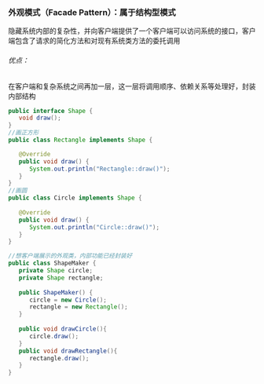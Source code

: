 ### 外观模式（Facade Pattern）：属于结构型模式

​	隐藏系统内部的复杂性，并向客户端提供了一个客户端可以访问系统的接口，客户端包含了请求的简化方法和对现有系统类方法的委托调用

###### 优点：

​	在客户端和复杂系统之间再加一层，这一层将调用顺序、依赖关系等处理好，封装内部结构

```java
public interface Shape {
   void draw();
}
//画正方形
public class Rectangle implements Shape {

   @Override
   public void draw() {
      System.out.println("Rectangle::draw()");
   }
}
//画圆
public class Circle implements Shape {
 
   @Override
   public void draw() {
      System.out.println("Circle::draw()");
   }
}

//想客户端展示的外观类，内部功能已经封装好
public class ShapeMaker {
   private Shape circle;
   private Shape rectangle;
   
   public ShapeMaker() {
      circle = new Circle();
      rectangle = new Rectangle();
   }
 
   public void drawCircle(){
      circle.draw();
   }
   public void drawRectangle(){
      rectangle.draw();
   }
}
```



